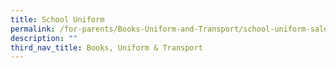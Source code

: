 ```yaml
---
title: School Uniform
permalink: /for-parents/Books-Uniform-and-Transport/school-uniform-sale
description: ""
third_nav_title: Books, Uniform & Transport
---
```

